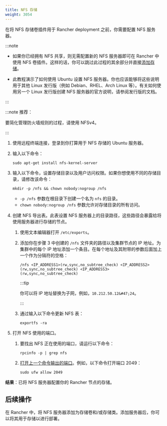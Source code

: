 ```yaml
---
title: NFS 存储
weight: 3054
---
```


在将 NFS 存储卷插件用于 Rancher deployment 之前，你需要配置 NFS 服务器。

:::note

- 如果你已经拥有 NFS 共享，则无需配置新的 NFS 服务器即可在 Rancher 中使用 NFS 卷插件。这样的话，你可以跳过此过程的其余部分并直接[添加存储](../../../../../pages-for-subheaders/create-kubernetes-persistent-storage.md)。

- 此教程演示了如何使用 Ubuntu 设置 NFS 服务器。你也应该能够将这些说明用于其他 Linux 发行版（例如 Debian、RHEL、Arch Linux 等）。有关如何使用另一个 Linux 发行版创建 NFS 服务器的官方说明，请参阅发行版的文档。

:::

:::note 推荐：

要简化管理防火墙规则的过程，请使用 NFSv4。

:::

1. 使用远程终端连接，登录到你打算用于 NFS 存储的 Ubuntu 服务器。

1. 输入以下命令：

   ```
   sudo apt-get install nfs-kernel-server
   ```

1. 输入以下命令，设置存储目录以及用户访问权限。如果你想使用不同的存储目录，请修改该命令：

   ```
   mkdir -p /nfs && chown nobody:nogroup /nfs
   ```
   - `-p /nfs` 参数在根目录下创建一个名为 `nfs` 的目录。
   - `chown nobody:nogroup /nfs` 参数允许对存储目录的所有访问。

1. 创建 NFS 导出表。此表设置 NFS 服务器上的目录路径，这些路径会暴露给将使用服务器进行存储的节点。

   1. 使用文本编辑器打开 `/etc/exports`。
   1. 添加你在步骤 3 中创建的 `/nfs` 文件夹的路径以及集群节点的 IP 地址。为集群中的每个 IP 地址添加一个条目。在每个地址及其附带的参数后面加上一个作为分隔符的空格：

      ```
      /nfs <IP_ADDRESS1>(rw,sync,no_subtree_check) <IP_ADDRESS2>(rw,sync,no_subtree_check) <IP_ADDRESS3>(rw,sync,no_subtree_check)
      ```

      :::tip

      你可以将 IP 地址替换为子网，例如，`10.212.50.12&#47;24`。

      :::

   1. 通过输入以下命令更新 NFS 表：

      ```
      exportfs -ra
      ```

1. 打开 NFS 使用的端口。

   1. 要找出 NFS 正在使用的端口，请运行以下命令：

      ```
      rpcinfo -p | grep nfs
      ```
   2. [打开上一个命令输出的端口](https://help.ubuntu.com/lts/serverguide/firewall.html.en)。例如，以下命令打开端口 2049：

      ```
      sudo ufw allow 2049
      ```

**结果**：已将 NFS 服务器配置你的 Rancher 节点的存储。

## 后续操作

在 Rancher 中，将 NFS 服务器添加为存储卷和/或存储类。添加服务器后，你可以将其用于存储以进行部署。

